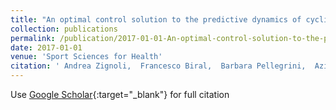 ```yaml
---
title: "An optimal control solution to the predictive dynamics of cycling"
collection: publications
permalink: /publication/2017-01-01-An-optimal-control-solution-to-the-predictive-dynamics-of-cycling
date: 2017-01-01
venue: 'Sport Sciences for Health'
citation: ' Andrea Zignoli,  Francesco Biral,  Barbara Pellegrini,  Azim Jinha,  Walter Herzog,  Federico Schena, &quot;An optimal control solution to the predictive dynamics of cycling.&quot; Sport Sciences for Health, 2017.'
---
```

Use [Google Scholar](https://scholar.google.com/scholar?q=An+optimal+control+solution+to+the+predictive+dynamics+of+cycling){:target="_blank"} for full citation